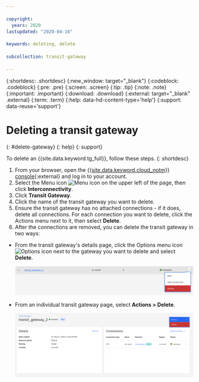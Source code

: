 ```yaml
---

copyright:
  years: 2020
lastupdated: "2020-04-16"

keywords: deleting, delete

subcollection: transit-gateway

---
```


{:shortdesc: .shortdesc}
{:new_window: target="_blank"}
{:codeblock: .codeblock}
{:pre: .pre}
{:screen: .screen}
{:tip: .tip}
{:note: .note}
{:important: .important}
{:download: .download}
{:external: target="_blank" .external}
{:term: .term}
{:help: data-hd-content-type='help'}
{:support: data-reuse='support'}

# Deleting a transit gateway
{: #delete-gateway}
{: help}
{: support}

To delete an {{site.data.keyword.tg_full}}, follow these steps.
{: shortdesc}

1. From your browser, open the [{{site.data.keyword.cloud_notm}} console](https://cloud.ibm.com){:external} and log in to your account.
2. Select the Menu icon ![Menu icon](../../icons/icon_hamburger.svg) on the upper left of the page, then click **Interconnectivity**.
3. Click **Transit Gateway**.
4. Click the name of the transit gateway you want to delete.
5. Ensure the transit gateway has no attached connections - if it does, delete all connections.
  For each connection you want to delete, click the Actions menu next to it, then select **Delete**.
6. After the connections are removed, you can delete the transit gateway in two ways:
  * From the transit gateway's details page, click the Options menu icon ![Options icon](../../icons/actions-icon-vertical.svg) next to the gateway you want to delete and select **Delete**.

      ![Delete gateways with the Options menu](images/delete-tg-1.png "Delete gateways with the Options menu")

  * From an individual transit gateway page, select **Actions > Delete**.

      ![Delete gateways with the Actions menu](images/delete-tg-2.png "Delete gateways with the Actions menu")
